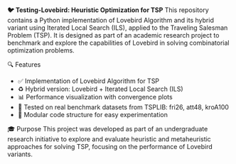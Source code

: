 **🐦 Testing-Lovebird: Heuristic Optimization for TSP**
This repository contains a Python implementation of Lovebird Algorithm and its hybrid variant using Iterated Local Search (ILS), applied to the Traveling Salesman Problem (TSP). It is designed as part of an academic research project to benchmark and explore the capabilities of Lovebird in solving combinatorial optimization problems.

🔍 Features
- ✅ Implementation of Lovebird Algorithm for TSP
- ♻️ Hybrid version: Lovebird + Iterated Local Search (ILS)
- 📊 Performance visualization with convergence plots
- 🧪 Tested on real benchmark datasets from TSPLIB: fri26, att48, kroA100
- 🔄 Modular code structure for easy experimentation

🎓 Purpose
This project was developed as part of an undergraduate research initiative to explore and evaluate heuristic and metaheuristic approaches for solving TSP, focusing on the performance of Lovebird variants.

